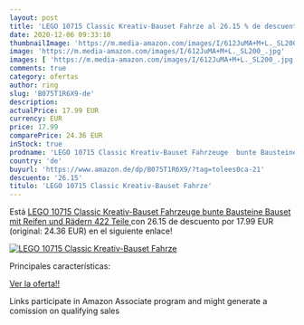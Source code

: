 ```yaml
---
layout: post
title: 'LEGO 10715 Classic Kreativ-Bauset Fahrze al 26.15 % de descuento'
date: 2020-12-06 09:33:10
thumbnailImage: 'https://m.media-amazon.com/images/I/612JuMA+M+L._SL200_.jpg'
image: 'https://m.media-amazon.com/images/I/612JuMA+M+L._SL200_.jpg'
images: [ 'https://m.media-amazon.com/images/I/612JuMA+M+L._SL200_.jpg' ]
comments: true
category: ofertas
author: ring
slug: 'B075T1R6X9-de'
description:
actualPrice: 17.99 EUR
currency: EUR
price: 17.99
comparePrice: 24.36 EUR
inStock: true
prodname: 'LEGO 10715 Classic Kreativ-Bauset Fahrzeuge  bunte Bausteine  Bauset mit Reifen und Rädern  422 Teile '
country: 'de'
buyurl: 'https://www.amazon.de/dp/B075T1R6X9/?tag=tolees0ca-21'
descuento: '26.15'
titulo: 'LEGO 10715 Classic Kreativ-Bauset Fahrze'
---
```


Está [LEGO 10715 Classic Kreativ-Bauset Fahrzeuge  bunte Bausteine  Bauset mit Reifen und Rädern  422 Teile ](https://www.amazon.de/dp/B075T1R6X9/?tag=tolees0ca-21) con 26.15 de descuento por 17.99 EUR (original: 24.36 EUR) en el siguiente enlace!

[![LEGO 10715 Classic Kreativ-Bauset Fahrze](https://m.media-amazon.com/images/I/612JuMA+M+L._SL200_.jpg)](https://www.amazon.de/dp/B075T1R6X9/?tag=tolees0ca-21)

Principales características:


[Ver la oferta!!](https://www.amazon.de/dp/B075T1R6X9/?tag=tolees0ca-21)

Links participate in Amazon Associate program and might generate a comission on qualifying sales


